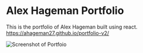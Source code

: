 # Alex Hageman Portfolio

This is the portfolio of Alex Hageman built using react.
https://ahageman27.github.io/portfolio-v2/

![Screenshot of Portfoio]("/src/images/screenshot.jpg")
